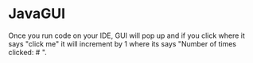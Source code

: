# JavaGUI

Once you run code on your IDE, GUI will pop up and if you click where it says "click me" it will increment by 1 where its says "Number of times clicked: # ". 
